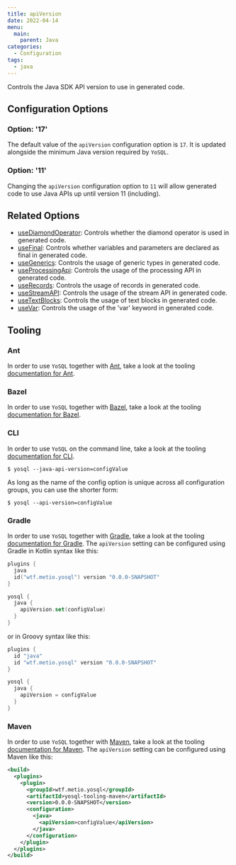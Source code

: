 ```yaml
---
title: apiVersion
date: 2022-04-14
menu:
  main:
    parent: Java
categories:
  - Configuration
tags:
  - java
---
```


Controls the Java SDK API version to use in generated code.

## Configuration Options

### Option: '17'

The default value of the `apiVersion` configuration option is `17`. It is updated alongside the minimum Java version required by `YoSQL`.

### Option: '11'

Changing the `apiVersion` configuration option to `11` will allow generated code to use Java APIs up until version 11 (including).

## Related Options

- [useDiamondOperator](../usediamondoperator/): Controls whether the diamond operator is used in generated code.
- [useFinal](../usefinal/): Controls whether variables and parameters are declared as final in generated code.
- [useGenerics](../usegenerics/): Controls the usage of generic types in generated code.
- [useProcessingApi](../useprocessingapi/): Controls the usage of the processing API in generated code.
- [useRecords](../userecords/): Controls the usage of records in generated code.
- [useStreamAPI](../usestreamapi/): Controls the usage of the stream API in generated code.
- [useTextBlocks](../usetextblocks/): Controls the usage of text blocks in generated code.
- [useVar](../usevar/): Controls the usage of the 'var' keyword in generated code.

## Tooling

### Ant

In order to use `YoSQL` together with [Ant](https://ant.apache.org/), take a look at the tooling [documentation for Ant](/tooling/ant/).

### Bazel

In order to use `YoSQL` together with [Bazel](https://bazel.build/), take a look at the tooling [documentation for Bazel](/tooling/bazel/).

### CLI

In order to use `YoSQL` on the command line, take a look at the tooling [documentation for CLI](/tooling/cli/).

```console
$ yosql --java-api-version=configValue
```

As long as the name of the config option is unique across all configuration groups, you can use the shorter form:

```console
$ yosql --api-version=configValue
```

### Gradle

In order to use `YoSQL` together with [Gradle](https://gradle.org/), take a look at the tooling [documentation for Gradle](/tooling/gradle/). The `apiVersion` setting can be configured using Gradle in Kotlin syntax like this:

```kotlin
plugins {
  java
  id("wtf.metio.yosql") version "0.0.0-SNAPSHOT"
}

yosql {
  java {
    apiVersion.set(configValue)
  }
}
```

or in Groovy syntax like this:

```groovy
plugins {
  id "java"
  id "wtf.metio.yosql" version "0.0.0-SNAPSHOT"
}

yosql {
  java {
    apiVersion = configValue
  }
}
```

### Maven

In order to use `YoSQL` together with [Maven](https://maven.apache.org/), take a look at the tooling [documentation for Maven](/tooling/maven/). The `apiVersion` setting can be configured using Maven like this:

```xml
<build>
  <plugins>
    <plugin>
      <groupId>wtf.metio.yosql</groupId>
      <artifactId>yosql-tooling-maven</artifactId>
      <version>0.0.0-SNAPSHOT</version>
      <configuration>
        <java>
          <apiVersion>configValue</apiVersion>
        </java>
      </configuration>
    </plugin>
  </plugins>
</build>
```
